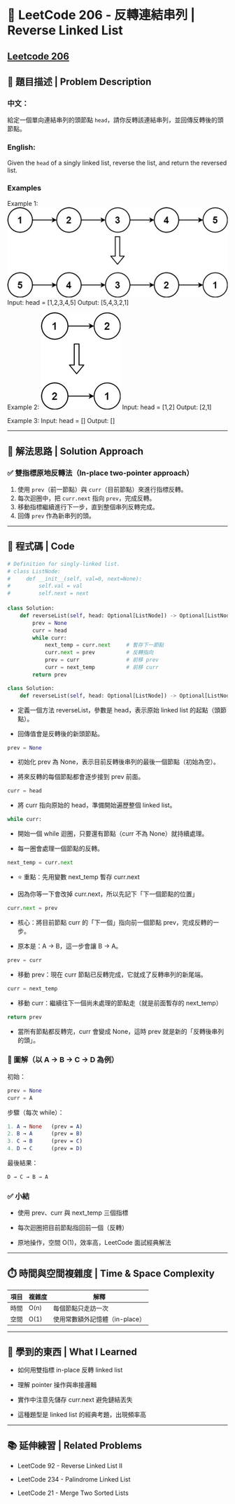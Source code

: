 # 🔁 LeetCode 206 - 反轉連結串列 | Reverse Linked List

[Leetcode 206](https://leetcode.com/problems/reverse-linked-list/)
---

## 📘 題目描述 | Problem Description

### 中文：
給定一個單向連結串列的頭節點 `head`，請你反轉該連結串列，並回傳反轉後的頭節點。

### English:
Given the `head` of a singly linked list, reverse the list, and return the reversed list.

### Examples
Example 1:
![](../images/206_rev1ex1.jpg)
Input: head = [1,2,3,4,5]
Output: [5,4,3,2,1]

Example 2:
![](../images/206_rev1ex2.jpg)
Input: head = [1,2]
Output: [2,1]

Example 3:
Input: head = []
Output: []

---

## 🧠 解法思路 | Solution Approach

### ✅ 雙指標原地反轉法（In-place two-pointer approach）

1. 使用 `prev`（前一節點）與 `curr`（目前節點）來進行指標反轉。
2. 每次迴圈中，把 `curr.next` 指向 `prev`，完成反轉。
3. 移動指標繼續進行下一步，直到整個串列反轉完成。
4. 回傳 `prev` 作為新串列的頭。

---

## 🧾 程式碼 | Code

```python
# Definition for singly-linked list.
# class ListNode:
#     def __init__(self, val=0, next=None):
#         self.val = val
#         self.next = next

class Solution:
    def reverseList(self, head: Optional[ListNode]) -> Optional[ListNode]:
        prev = None
        curr = head
        while curr:
            next_temp = curr.next     # 暫存下一節點
            curr.next = prev          # 反轉指向
            prev = curr               # 前移 prev
            curr = next_temp          # 前移 curr
        return prev
```

```python
class Solution:
    def reverseList(self, head: Optional[ListNode]) -> Optional[ListNode]:
```
- 定義一個方法 reverseList，參數是 head，表示原始 linked list 的起點（頭節點）。

- 回傳值會是反轉後的新頭節點。

```python
prev = None
```
- 初始化 prev 為 None，表示目前反轉後串列的最後一個節點（初始為空）。

- 將來反轉的每個節點都會逐步接到 prev 前面。

```python
curr = head
```
- 將 curr 指向原始的 head，準備開始遍歷整個 linked list。

```python
while curr:
```
- 開始一個 while 迴圈，只要還有節點（curr 不為 None）就持續處理。

- 每一圈會處理一個節點的反轉。

```python
next_temp = curr.next
```
- ⭐ 重點：先用變數 next_temp 暫存 curr.next

- 因為你等一下會改掉 curr.next，所以先記下「下一個節點的位置」

```python
curr.next = prev
```
- 核心：將目前節點 curr 的「下一個」指向前一個節點 prev，完成反轉的一步。

- 原本是：A → B，這一步會讓 B → A。

```python
prev = curr
```
- 移動 prev：現在 curr 節點已反轉完成，它就成了反轉串列的新尾端。

```python
curr = next_temp
```
- 移動 curr：繼續往下一個尚未處理的節點走（就是前面暫存的 next_temp）

```python
return prev
```
- 當所有節點都反轉完，curr 會變成 None，這時 prev 就是新的「反轉後串列的頭」。

### 📘 圖解（以 A → B → C → D 為例）
初始：
```python
prev = None
curr = A
```

步驟（每次 while）：
```mathematica
1. A → None   (prev = A)
2. B → A      (prev = B)
3. C → B      (prev = C)
4. D → C      (prev = D)
```

最後結果：
```css
D → C → B → A
```

### ✅ 小結
- 使用 prev、curr 與 next_temp 三個指標

- 每次迴圈把目前節點指回前一個（反轉）

- 原地操作，空間 O(1)，效率高，LeetCode 面試經典解法

---

## ⏱️ 時間與空間複雜度 | Time & Space Complexity
| 項目 | 複雜度  | 解釋                  |
| -- | ---- | ------------------- |
| 時間 | O(n) | 每個節點只走訪一次           |
| 空間 | O(1) | 使用常數額外記憶體（in-place） |

---

## 📌 學到的東西 | What I Learned
- 如何用雙指標 in-place 反轉 linked list

- 理解 pointer 操作與串接邏輯

- 實作中注意先儲存 curr.next 避免鏈結丟失

- 這種題型是 linked list 的經典考題，出現頻率高

---

## 📚 延伸練習 | Related Problems
- LeetCode 92 - Reverse Linked List II

- LeetCode 234 - Palindrome Linked List

- LeetCode 21 - Merge Two Sorted Lists